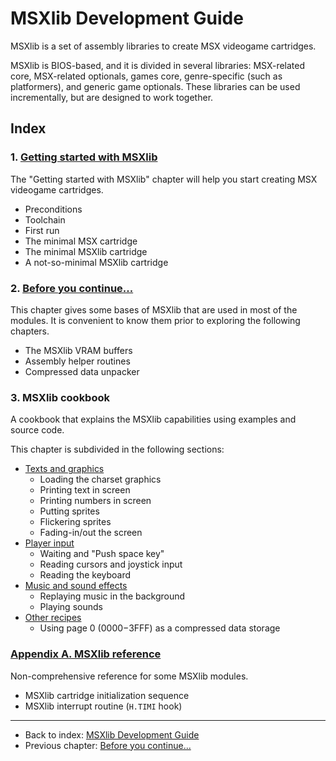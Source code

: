 
# MSXlib Development Guide

MSXlib is a set of assembly libraries to create MSX videogame cartridges.

MSXlib is BIOS-based, and it is divided in several libraries: MSX-related core, MSX-related optionals, games core, genre-specific (such as platformers), and generic game optionals. These libraries can be used incrementally, but are designed to work together.

## Index

### 1. [Getting started with MSXlib](chapter1.md)
The "Getting started with MSXlib" chapter will help you start creating MSX videogame cartridges.

* Preconditions
* Toolchain
* First run
* The minimal MSX cartridge
* The minimal MSXlib cartridge
* A not-so-minimal MSXlib cartridge

### 2. [Before you continue...](chapter2.md)
This chapter gives some bases of MSXlib that are used in most of the modules. It is convenient to know them prior to exploring the following chapters.

* The MSXlib VRAM buffers
* Assembly helper routines
* Compressed data unpacker

### 3. MSXlib cookbook
A cookbook that explains the MSXlib capabilities using examples and source code.

This chapter is subdivided in the following sections:

* [Texts and graphics](chapter3-1.md)
	* Loading the charset graphics
	* Printing text in screen
	* Printing numbers in screen
	* Putting sprites
	* Flickering sprites
	* Fading-in/out the screen
* [Player input](chapter3-2.md)
	* Waiting and "Push space key"
	* Reading cursors and joystick input
	* Reading the keyboard
* [Music and sound effects](chapter3-3.md)
	* Replaying music in the background
	* Playing sounds
* [Other recipes](chapter3-4.md)
	* Using page 0 ($0000-$3FFF) as a compressed data storage

### [Appendix A. MSXlib reference](appendixA.md)
Non-comprehensive reference for some MSXlib modules.

* MSXlib cartridge initialization sequence
* MSXlib interrupt routine (`H.TIMI` hook)


---
* Back to index: [MSXlib Development Guide](index.md)
* Previous chapter: [Before you continue...](chapter2.md)
